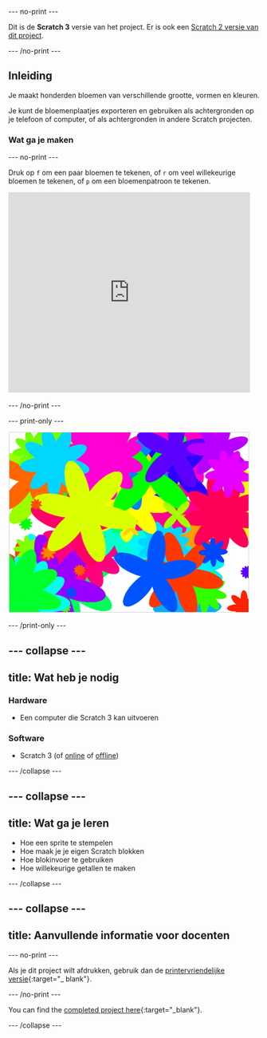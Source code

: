 \--- no-print \---

Dit is de **Scratch 3** versie van het project. Er is ook een [Scratch 2 versie van dit project](https://projects.raspberrypi.org/en/projects/flower-generator-scratch2).

\--- /no-print \---

## Inleiding

Je maakt honderden bloemen van verschillende grootte, vormen en kleuren.

Je kunt de bloemenplaatjes exporteren en gebruiken als achtergronden op je telefoon of computer, of als achtergronden in andere Scratch projecten.

### Wat ga je maken

\--- no-print \---

Druk op `f` om een paar bloemen te tekenen, of `r` om veel willekeurige bloemen te tekenen, of `p` om een bloemenpatroon te tekenen.

<div class="scratch-preview">
  <iframe allowtransparency="true" width="485" height="402" src="https://scratch.mit.edu/projects/embed/253355932/?autostart=false" frameborder="0" scrolling="no"></iframe>
</div>

\--- /no-print \---

\--- print-only \---

![willekeurige bloemen](images/flower-random.png)

\--- /print-only \---

## \--- collapse \---

## title: Wat heb je nodig

### Hardware

+ Een computer die Scratch 3 kan uitvoeren

### Software

+ Scratch 3 (of [online](https://rpf.io/scratch-on) of [offline](https://rpf.io/scratch-off))

\--- /collapse \---

## \--- collapse \---

## title: Wat ga je leren

+ Hoe een sprite te stempelen 
+ Hoe maak je je eigen Scratch blokken
+ Hoe blokinvoer te gebruiken 
+ Hoe willekeurige getallen te maken 

\--- /collapse \---

## \--- collapse \---

## title: Aanvullende informatie voor docenten

\--- no-print \---

Als je dit project wilt afdrukken, gebruik dan de [printervriendelijke versie](https://projects.raspberrypi.org/en/projects/flower-generator/print){:target="_ blank"}.

\--- /no-print \---

You can find the [completed project here](https://rpf.io/p/en/flower-generator-get){:target="_blank"}.

\--- /collapse \---